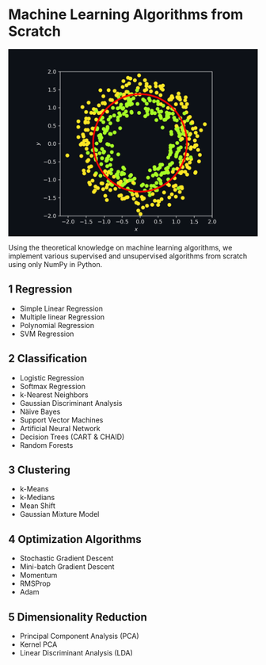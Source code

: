 # Machine Learning Algorithms from Scratch
<p align="center">
	<img src="./2 Classification/1 Logistic Regression/logit_application.png" width="600" align="center">
</p>

Using the theoretical knowledge on machine learning algorithms, we implement various supervised and unsupervised algorithms from scratch using only NumPy in Python.

## 1 Regression
* Simple Linear Regression
* Multiple linear Regression
* Polynomial Regression
* SVM Regression

## 2 Classification
* Logistic Regression
* Softmax Regression
* k-Nearest Neighbors
* Gaussian Discriminant Analysis
* Näive Bayes
* Support Vector Machines
* Artificial Neural Network
* Decision Trees (CART & CHAID)
* Random Forests

## 3 Clustering
* k-Means
* k-Medians
* Mean Shift
* Gaussian Mixture Model

## 4 Optimization Algorithms
* Stochastic Gradient Descent
* Mini-batch Gradient Descent
* Momentum
* RMSProp
* Adam

## 5 Dimensionality Reduction
* Principal Component Analysis (PCA)
* Kernel PCA
* Linear Discriminant Analysis (LDA)